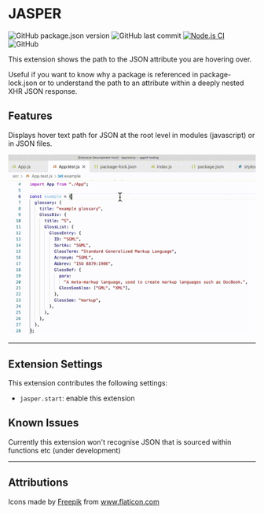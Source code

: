 # JASPER

![GitHub package.json version](https://img.shields.io/github/package-json/v/stevenhankin/jasper)
![GitHub last commit](https://img.shields.io/github/last-commit/stevenhankin/jasper)
[![Node.js CI](https://img.shields.io/github/workflow/status/stevenhankin/jasper/Node.js%20CI/main)](https://github.com/stevenhankin/jasper/actions/workflows/node.js.yml)
![GitHub](https://img.shields.io/github/license/stevenhankin/jasper)

This extension shows the path to the JSON attribute you are hovering over.

Useful if you want to know why a package is referenced in package-lock.json or to understand the path to an attribute within a deeply nested XHR JSON response.

## Features

Displays hover text path for JSON at the root level in modules (javascript) or in JSON files.

![Usage](https://raw.githubusercontent.com/stevenhankin/jasper/main/images/jasper.gif)

---

## Extension Settings

This extension contributes the following settings:

- `jasper.start`: enable this extension

## Known Issues

Currently this extension won't recognise JSON that is sourced within functions etc (under development)

---

## Attributions

<div>Icons made by <a href="https://www.freepik.com" title="Freepik">Freepik</a> from <a href="https://www.flaticon.com/" title="Flaticon">www.flaticon.com</a></div>

